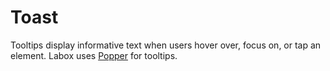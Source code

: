 # Toast <Tag text="<LToast>" />

Tooltips display informative text when users hover over, focus on, or tap an element. Labox uses [Popper](https://npmjs.org/package/@popperjs/core) for tooltips.

<Snippet :code="example" />

<script lang="ts" setup>
const example = `
<LButton v-toast="'Hey there!'">Hover me!</LButton>
`
</script>
